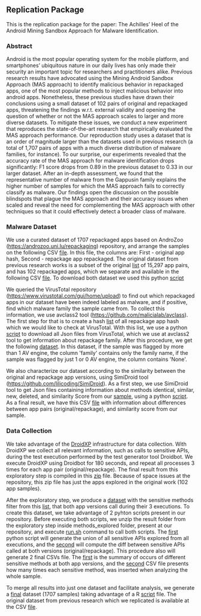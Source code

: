 ## Replication Package


This is the replication package for the paper: The Achilles’ Heel of the Android Mining Sandbox Approach for Malware Identification.

### Abstract


Android is the most popular operating system for the mobile platform, and smartphones’ ubiquitous nature in our daily lives has only made their security an important topic for researchers and practitioners alike. Previous research results have advocated using the Mining Android Sandbox Approach (MAS approach) to identify malicious behavior in repackaged apps, one of the most popular methods to inject malicious behavior into android apps. Nonetheless, these previous studies have drawn their conclusions using a small dataset of 102 pairs of original and repackaged apps, threatening the findings w.r.t. external validity and opening the question of whether or not the MAS approach scales to larger and more diverse datasets. To mitigate these issues, we conduct a new experiment that reproduces the state-of-the-art research that empirically evaluated the MAS approach performance. Our reproduction study uses a dataset that is an order of magnitude larger than the datasets used in previous research (a total of 1,707 pairs of apps with a much diverse distribution of malware families, for instance). To our surprise, our experiments revealed that the accuracy rate of the MAS approach for malware identification drops significantly: F1 score drops from 0.89 in the previous dataset to 0.33 in our larger dataset. After an in-depth assessment, we found that the representative number of malware from the Gappusin family explains the higher number of samples for which the MAS approach fails to correctly classify as malware. Our findings open the discussion on the possible blindspots that plague the MAS approach and their accuracy issues when scaled and reveal the need for complementing the MAS approach with other techniques so that it could effectively detect a broader class of malware.

### Malware Dataset


We use a curated dataset of 1707 repackaged apps based on AndroZoo (https://androzoo.uni.lu/repackaging) repository, and arrange the samples on the following CSV [file](../paper-droidxptrace-results-F55A/appsHash.csv). In this file, the columns are: First - original app hash, Second - repackage app repackaged. The original dataset from previous research works is a subset of the original [list](https://github.com/serval-snt-uni-lu/RePack/blob/master/repackaging_pairs.txt) of 15,297 app pairs, and has 102 repackaged apps, which we separate and available in the following CSV [file](../paper-droidxptrace-results-F55A/originalMalwareSample.csv). To download both dataset we used this python [script](../paper-droidxptrace-results-F55A/getApps.py)

We queried the VirusTotal repository (https://www.virustotal.com/gui/home/upload) to find out which repackaged apps in our dataset have been indeed labeled as malware, and if positive, find which malware family the sample came from. To collect this information, we use avclass2 tool (https://github.com/malicialab/avclass). The first step for that is to create a hash [list](../paper-droidxptrace-results-F55A/listRepackageHash.csv) of all repackage app hash which we would like to check at VirusTotal. With this list, we use a python [script](../paper-droidxptrace-results-F55A/urltoFile.py) to download all Json files from VirusTotal, which we use at avclass2 tool to get information about repackage family. After this procedure, we get the following [dataset](../paper-droidxptrace-results-F55A/avclass.csv). In this dataset, if the sample was flagged by more than 1 AV engine, the column 'family' contains only the family name, if the sample was flagged by just 1 or 0 AV engine, the column contains 'None'.

We also characterize our dataset according to the similarity between the original and repackage app versions, using SimiDroid tool (https://github.com/lilicoding/SimiDroid). As a first step, we use SimiDroid tool to get Json files containing information about methods identical, similar, new, deleted, and similarity Score from our [sample](../paper-droidxptrace-results-F55A/listapps.csv), using a python [script](../paper-droidxptrace-results-F55A/getJsonFilefromSimiDroid.py). As a final result, we have this CSV [file](../paper-droidxptrace-results-F55A/summarySimiDroid.csv) with information about differences between app pairs (original/repackage), and similarity score from our sample.

### Data Collection


We take advantage of the [DroidXP](https://github.com/droidxp/benchmark) infrastructure for data collection. With DroidXP we collect all relevant information, such as calls to sensitive APIs, during the test execution performed by the test generator tool Droidbot. We execute DroidXP using Droidbot for 180 seconds, and repeat all processes 3 times for each app pair (original/repackage). The final result from this exploratory step is compiled in this [zip](../paper-droidxptrace-results-F55A/180_preview_work.zip) file. Because of space issues at the repository, this zip file has just the apps explored in the original work (102 app samples). 

After the exploratory step, we produce a [dataset](../paper-droidxptrace-results-F55A/methods_explored/output/methodsExplored.zip) with the sensitive methods filter from this [list](../paper-droidxptrace-results-F55A/methods_explored/scripts/sensitive_methods.txt), that both app versions call during their 3 executions. To create this dataset, we take advantage of 2 pyhton scripts present in our repository. Before executing both scripts, we unzip the result folder from the exploratory step inside methods_explored folder, present at our repository, and execute [run.sh](../paper-droidxptrace-results-F55A/methods_explored/run.sh) command to call both scripts. The [first](../paper-droidxptrace-results-F55A/methods_explored/scripts/generate_union_of_executions.py) python script will generate the union of all sensitive APIs explored from all executions, and the [second](../paper-droidxptrace-results-F55A/methods_explored/scripts/compute_diff_between_benign_and_malign.py) will compute the diff between sensitive APIs called at both versions (original/repackage). This procedure also will generate 2 final CSVs file. The [first](../paper-droidxptrace-results-F55A/methods_explored/output/diffs/summary.csv) is the summary of occurs of different sensitive methods at both app versions, and the [second](../paper-droidxptrace-results-F55A/methods_explored/output/diffs/methods_in_diff.csv) CSV file presents how many times each sensitive method, was inserted when analyzing the whole sample.

To merge all results into just one dataset and facilitate analysis, we generate a [final](../paper-droidxptrace-results-F55A/sample_final_ds.csv) dataset (1707 samples) taking advantage of a R [script](../paper-droidxptrace-results-F55A/merge-datasets.Rmd) file. The original dataset from previous research which we replicated is available at the CSV [file](../paper-droidxptrace-results-F55A/samples_DL_final_ds.csv).

